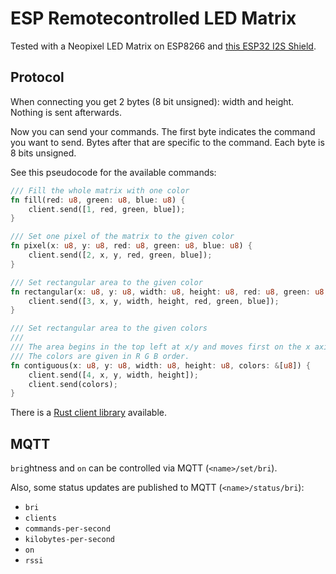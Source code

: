 # ESP Remotecontrolled LED Matrix

Tested with a Neopixel LED Matrix on ESP8266 and [this ESP32 I2S Shield](https://github.com/witnessmenow/ESP32-i2s-Matrix-Shield).

## Protocol

When connecting you get 2 bytes (8 bit unsigned): width and height.
Nothing is sent afterwards.

Now you can send your commands.
The first byte indicates the command you want to send.
Bytes after that are specific to the command.
Each byte is 8 bits unsigned.

See this pseudocode for the available commands:

```rust
/// Fill the whole matrix with one color
fn fill(red: u8, green: u8, blue: u8) {
    client.send([1, red, green, blue]);
}

/// Set one pixel of the matrix to the given color
fn pixel(x: u8, y: u8, red: u8, green: u8, blue: u8) {
    client.send([2, x, y, red, green, blue]);
}

/// Set rectangular area to the given color
fn rectangular(x: u8, y: u8, width: u8, height: u8, red: u8, green: u8, blue: u8) {
    client.send([3, x, y, width, height, red, green, blue]);
}

/// Set rectangular area to the given colors
///
/// The area begins in the top left at x/y and moves first on the x axis, then on the y axis.
/// The colors are given in R G B order.
fn contiguous(x: u8, y: u8, width: u8, height: u8, colors: &[u8]) {
    client.send([4, x, y, width, height]);
    client.send(colors);
}
```

There is a [Rust client library](https://github.com/EdJoPaTo/esp-wlan-led-matrix-rust-client) available.

## MQTT

`bri`ghtness and `on` can be controlled via MQTT (`<name>/set/bri`).

Also, some status updates are published to MQTT (`<name>/status/bri`):
- `bri`
- `clients`
- `commands-per-second`
- `kilobytes-per-second`
- `on`
- `rssi`
